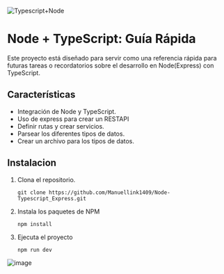 ![Typescript+Node](https://github.com/Manuellink1409/Node-Typescript_Express/assets/119713955/eea9f8cb-b018-4bf4-be1f-634997085b90)


<h1>Node + TypeScript: Guía Rápida</h1>
<p>Este proyecto está diseñado para servir como una referencia rápida para futuras tareas o recordatorios sobre el desarrollo en Node(Express) con TypeScript.</p>


<h2>Características</h2>
<ul>
  <li>Integración de Node y TypeScript.</li>
  <li>Uso de express para crear un RESTAPI</li>
  <li>Definir rutas y crear servicios.</li>
  <li>Parsear los diferentes tipos de datos.</li>
  <li>Crear un archivo para los tipos de datos.</li>
</ul>


<h2>Instalacion</h2>
<ol>
  <li>Clona el repositorio.</li>

  
  ```
  git clone https://github.com/Manuellink1409/Node-Typescript_Express.git
  ```

  <li>Instala los paquetes de NPM</li>

  
   ```
  npm install
   ```

  <li>Ejecuta el proyecto</li>


  ```
  npm run dev
   ```
</ol>


![image](https://github.com/Manuellink1409/Node-Typescript_Express/assets/119713955/fa66439a-ef3e-47d0-94c5-ff147486f770)
